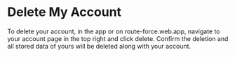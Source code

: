 # Delete My Account
To delete your account, in the app or on route-force.web.app, navigate to your account page in the top right and click delete. Confirm the deletion and all stored data of yours will be deleted along with your account.